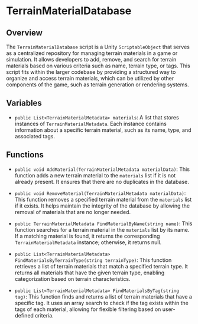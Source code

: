 # TerrainMaterialDatabase

## Overview
The `TerrainMaterialDatabase` script is a Unity `ScriptableObject` that serves as a centralized repository for managing terrain materials in a game or simulation. It allows developers to add, remove, and search for terrain materials based on various criteria such as name, terrain type, or tags. This script fits within the larger codebase by providing a structured way to organize and access terrain materials, which can be utilized by other components of the game, such as terrain generation or rendering systems.

## Variables
- `public List<TerrainMaterialMetadata> materials`: A list that stores instances of `TerrainMaterialMetadata`. Each instance contains information about a specific terrain material, such as its name, type, and associated tags.

## Functions
- `public void AddMaterial(TerrainMaterialMetadata materialData)`: This function adds a new terrain material to the `materials` list if it is not already present. It ensures that there are no duplicates in the database.

- `public void RemoveMaterial(TerrainMaterialMetadata materialData)`: This function removes a specified terrain material from the `materials` list if it exists. It helps maintain the integrity of the database by allowing the removal of materials that are no longer needed.

- `public TerrainMaterialMetadata FindMaterialByName(string name)`: This function searches for a terrain material in the `materials` list by its name. If a matching material is found, it returns the corresponding `TerrainMaterialMetadata` instance; otherwise, it returns null.

- `public List<TerrainMaterialMetadata> FindMaterialsByTerrainType(string terrainType)`: This function retrieves a list of terrain materials that match a specified terrain type. It returns all materials that have the given terrain type, enabling categorization based on terrain characteristics.

- `public List<TerrainMaterialMetadata> FindMaterialsByTag(string tag)`: This function finds and returns a list of terrain materials that have a specific tag. It uses an array search to check if the tag exists within the tags of each material, allowing for flexible filtering based on user-defined criteria.